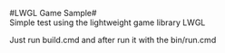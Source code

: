 #LWGL Game Sample#  
Simple test using the lightweight game library LWGL

Just run build.cmd and after run it with the bin/run.cmd
